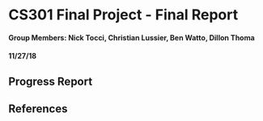 # CS301 Final Project - Final Report
#### Group Members: Nick Tocci, Christian Lussier, Ben Watto, Dillon Thoma
#### 11/27/18

## Progress Report
<!-- DELETE THIS BEFORE TURNING IN: Final report (6 or more pages) Deadline: Friday, 13th December, 2018 by 7pm: Incorporate any feedback from the progress report and the presentation session. Your final report should be clear, concise and, most importantly, well written, this includes no typos or grammatical errors. Your report should be written in a professional manner and should include explanation of all of the requirements outlined above. -->

<!-- OUTLINE:
Intro -- what is our project about? what are we looking at within this scope?

Background information -- what are foodborne illnesses?

Motivation -- why are foodborne illnesses important? 

Approach -- how did we do our project?

Challenges -- what challenges did we face? how did we overcome them?

Results -- what did we find?

Analysis -- What do our results mean?

Our Policy Change -- based on our results an analysis, we think that this should happen with policies.

Conclusion -->


<!-- For challenges: Data downloaded had to be converted, original main dataset not that useful to our overall main question, could not find any useful e.coli data wanted in proposal comments.-->
## References
